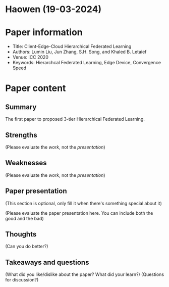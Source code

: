 # Haowen (19-03-2024)

# Paper information
- Title: Client-Edge-Cloud Hierarchical Federated Learning
- Authors: Lumin Liu, Jun Zhang, S.H. Song, and Khaled B. Letaief
- Venue: ICC 2020
- Keywords: Hierarchcal Federated Learning, Edge Device, Convergence Speed

# Paper content
## Summary
The first paper to proposed 3-tier Hierarchical Federated Learning.

## Strengths
(Please evaluate the *work*, not the *presentation*)

## Weaknesses
(Please evaluate the *work*, not the *presentation*)

## Paper presentation

(This section is optional, only fill it when there's something special about it)

(Please evaluate the paper presentation here. You can include both the good and the bad)

## Thoughts
(Can you do better?)

## Takeaways and questions
(What did you like/dislike about the paper? What did your learn?)
(Questions for discussion?)
